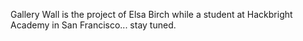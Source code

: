 Gallery Wall is the project of Elsa Birch while a student at Hackbright Academy in San Francisco... stay tuned.